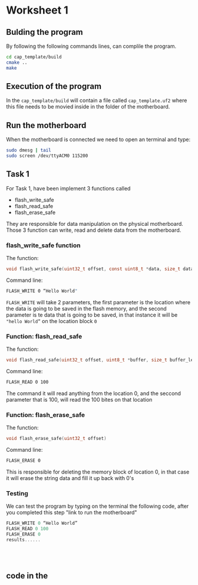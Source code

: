 # Worksheet 1 


## Bulding the program

By following the following commands lines, can complile the program.
```bash
cd cap_template/build
cmake ..
make
```
 
## Execution of the program
In the `cap_template/build` will contain a file called `cap_template.uf2` where 
this file needs to be movied inside in the folder of the motherboard.

## Run the motherboard
When the motherboard is connected we need to open an terminal and type:

``` bash
sudo dmesg | tail
sudo screen /dev/ttyACM0 115200
```

## Task  1
For Task 1, have been implement 3 functions called 
- flash_write_safe
- flash_read_safe
- flash_erase_safe

They are responsible for data manipulation on the physical motherboard. Those 3 function can write, read and delete data from the motherboard. 

### flash_write_safe function
The function:
```c
void flash_write_safe(uint32_t offset, const uint8_t *data, size_t data_len)
```
Command line:
```bash
FLASH_WRITE 0 “Hello World"
```

`FLASH_WRITE` will take 2 parameters, the first parameter is the location where the
data is going to be saved in the flash memory, and the second parameter is te data that is going to be saved, 
in that instance it will be `"hello World”` on the location block `0`


### Function: flash_read_safe 
The function:
```c
void flash_read_safe(uint32_t offset, uint8_t *buffer, size_t buffer_len)
```
Command line:

```bash
FLASH_READ 0 100
```
The command it will read anything from the location 0, and the seccond parameter that is 100, will read the 
100 bites on that location

### Function: flash_erase_safe 
The function:
```c
void flash_erase_safe(uint32_t offset) 
```
Command line:
```bash
FLASH_ERASE 0
```
This is responsible for deleting the memory block of location 0, in that case it will erase the string 
data and fill it up back with 0's










### Testing

We can test the program by typing on the
terminal the following code, after you completed this step "link to run the motherboard"

```c
FLASH_WRITE 0 “Hello World”
FLASH_READ 0 100
FLASH_ERASE 0
results......
```






<br><br>
 

## code in the 















